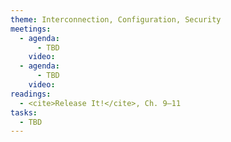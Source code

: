 ```yaml
---
theme: Interconnection, Configuration, Security
meetings:
  - agenda:
      - TBD
    video:
  - agenda:
      - TBD
    video:
readings:
  - <cite>Release It!</cite>, Ch. 9–11
tasks:
  - TBD
---
```

